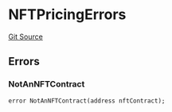 # NFTPricingErrors
[Git Source](https://github.com/thrackle-io/tron/blob/845c12315ef4ac1a6cc2b1c3212b2b372da974eb/src/common/IErrors.sol)


## Errors
### NotAnNFTContract

```solidity
error NotAnNFTContract(address nftContract);
```


